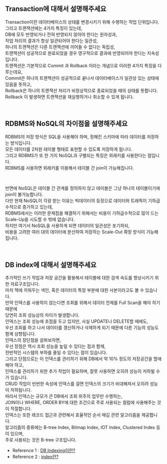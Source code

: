 ## Transaction에 대해서 설명해주세요

Transaction이란 데이터베이스의 상태를 변경시키기 위해 수행하는 작업 단위입니다.  
그리고 트랜잭션에는 4가지 특징이 있는데,  
DB에 모두 반영되거나 전혀 반영되지 않아야 한다는 원자성과,  
작업 처리의 결과가 항상 일관되어야 한다는 일관성,  
하나의 트랜잭션은 다른 트랜잭션에 끼어들 수 없다는 독립성,  
트랜잭션이 성공적으로 완료되었을 경우 영구적으로 결과에 반영되어야 한다는 지속성입니다.  
트랜잭션은 기본적으로 Commit 과 Rollback 이라는 개념으로 이러한 4가지 특징을 다루는데요,  
Commit은 하나의 트랜잭션이 성공적으로 끝나서 데이터베이스가 일관성 있는 상태에 있음을 뜻하고,  
Rollback은 하나의 트랜잭션 처리가 비정상적으로 종료되었을 때의 상태를 뜻합니다.  
Rollback 이 발생하면 트랜잭션을 재실행하거나 취소할 수 있게 됩니다.

<br>

## RDBMS와 NoSQL의 차이점을 설명해주세요

RDBMS의 저장 방식은 SQL을 사용해야 하며, 정해진 스키마에 따라 데이터를 저장하는 방식입니다.  
모든 데이터를 2차원 테이블 형태로 표현할 수 있도록 저장하게 됩니다.  
그리고 RDBMS가 또 한 가지 NoSQL과 구별되는 특징은 외래키를 사용한다는 점입니다.  
RDBMS를 사용하면 외래키를 이용해서 테이블 간 join이 가능해집니다.

<br>

반면에 NoSQL은 테이블 간 관계를 정의하지 않고 테이블은 그냥 하나의 테이블이기에 join이 불가능합니다.  
다만 현재 NoSQL이 각광 받는 이유는 빅데이터의 등장으로 데이터와 트래픽이 기하급수적으로 증가하고 있는데,  
RDBMS에서는 이러한 문제점을 해결하기 위해서는 비용이 기하급수적으로 많이 드는 Scale-Up을 시도할 수 밖에 없습니다.  
하지만 여기서 NoSQL을 사용하게 되면 데이터의 일관성은 포기하되,  
비용을 고려한 여러 대의 데이터에 분산하여 저장하는 Scale-Out 확장 방식이 가능해집니다.

<br>

## DB index에 대해서 설명해주세요

추가적인 쓰기 작업과 저장 공간을 활용해서 테이블에 대한 검색 속도를 향상시키기 위한 자료구조입니다.  
마치 책에 끼워두는 색인, 혹은 데이터의 특정 부분에 대한 사본이라고도 볼 수 있습니다.  
만약 인덱스를 사용하지 않는다면 조회를 위해서 데이터 전체를 Full Scan을 해야 하기 때문에  
당연히 조회 성능상의 차이가 발생합니다.  
인덱스는 조회 성능에 초점을 두고 있지만, 사실 UPDATE나 DELETE할 때에도,  
우선 조회를 하고 나서 데이터를 갱신하거나 삭제하게 되기 때문에 다른 기능의 성능도 함께 상향됩니다.  
인덱스의 장단점을 살펴보자면,  
우선 장점은 역시 조회 성능을 높일 수 있다는 점과 함께,  
전반적인 시스템의 부하를 줄일 수 있다는 점이 있습니다.  
그리고 단점으로는 이 인덱스를 관리하기 위해 DB에서 약 10% 정도의 저장공간을 할애해야 하고,  
인덱스를 관리하기 위한 추가 작업이 필요하며, 잘못 사용하면 오히려 성능이 저하될 수가 있습니다.  
CRUD 작업이 빈번한 속성에 인덱스를 걸면 인덱스의 크기가 비대해져서 오히려 성능이 저하됩니다.  
따라서 인덱스는 규모가 큰 DB에서 조회 위주의 업무만 수행하는,  
JOIN이나 WHERE, ORDER BY에 대한 조건으로 주로 사용되는 컬럼에 사용해주는 것이 적절합니다.  
인덱스는 또한 레코드 접근과 관련해서 효율적인 순서 매김 관련 알고리즘을 제공합니다.  
알고리즘의 종류에는 B-tree Index, Bitmap Index, IOT Index, Clustered Index 등이 있으며,  
주로 사용되는 것은 B-tree 구조입니다.

- Reference 1 : [DB Indexing이란?](https://velog.io/@bsjp400/Database-DB-%EC%9D%B8%EB%8D%B1%EC%8B%B1Indexing%EC%9D%B4%EB%9E%80)
- Reference 2 : [index란?](https://mangkyu.tistory.com/96)
